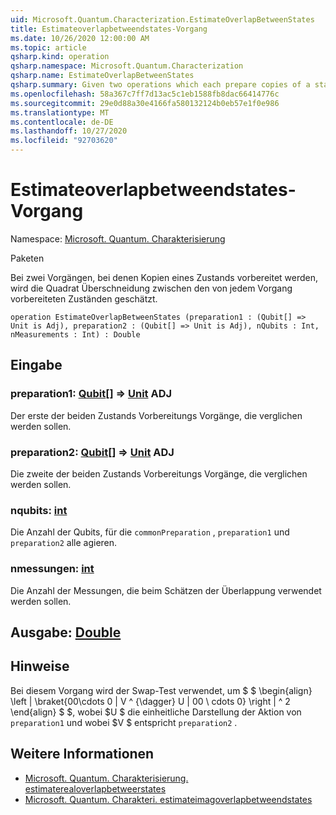 ```yaml
---
uid: Microsoft.Quantum.Characterization.EstimateOverlapBetweenStates
title: Estimateoverlapbetweendstates-Vorgang
ms.date: 10/26/2020 12:00:00 AM
ms.topic: article
qsharp.kind: operation
qsharp.namespace: Microsoft.Quantum.Characterization
qsharp.name: EstimateOverlapBetweenStates
qsharp.summary: Given two operations which each prepare copies of a state, estimates the squared overlap between the states prepared by each operation.
ms.openlocfilehash: 58a367c7ff7d13ac5c1eb1588fb8dac66414776c
ms.sourcegitcommit: 29e0d88a30e4166fa580132124b0eb57e1f0e986
ms.translationtype: MT
ms.contentlocale: de-DE
ms.lasthandoff: 10/27/2020
ms.locfileid: "92703620"
---
```

# <a name="estimateoverlapbetweenstates-operation"></a>Estimateoverlapbetweendstates-Vorgang

Namespace: [Microsoft. Quantum. Charakterisierung](xref:Microsoft.Quantum.Characterization)

Paketen [](https://nuget.org/packages/)


Bei zwei Vorgängen, bei denen Kopien eines Zustands vorbereitet werden, wird die Quadrat Überschneidung zwischen den von jedem Vorgang vorbereiteten Zuständen geschätzt.

```qsharp
operation EstimateOverlapBetweenStates (preparation1 : (Qubit[] => Unit is Adj), preparation2 : (Qubit[] => Unit is Adj), nQubits : Int, nMeasurements : Int) : Double
```


## <a name="input"></a>Eingabe

### <a name="preparation1--qubit--unit-adj"></a>preparation1: [Qubit](xref:microsoft.quantum.lang-ref.qubit)[] => [Unit](xref:microsoft.quantum.lang-ref.unit) ADJ

Der erste der beiden Zustands Vorbereitungs Vorgänge, die verglichen werden sollen.


### <a name="preparation2--qubit--unit-adj"></a>preparation2: [Qubit](xref:microsoft.quantum.lang-ref.qubit)[] => [Unit](xref:microsoft.quantum.lang-ref.unit) ADJ

Die zweite der beiden Zustands Vorbereitungs Vorgänge, die verglichen werden sollen.


### <a name="nqubits--int"></a>nqubits: [int](xref:microsoft.quantum.lang-ref.int)

Die Anzahl der Qubits, für die `commonPreparation` , `preparation1` und `preparation2` alle agieren.


### <a name="nmeasurements--int"></a>nmessungen: [int](xref:microsoft.quantum.lang-ref.int)

Die Anzahl der Messungen, die beim Schätzen der Überlappung verwendet werden sollen.



## <a name="output--double"></a>Ausgabe: [Double](xref:microsoft.quantum.lang-ref.double)



## <a name="remarks"></a>Hinweise

Bei diesem Vorgang wird der Swap-Test verwendet, um $ $ \begin{align} \left | \braket{00\cdots 0 | V ^ {\dagger} U | 00 \ cdots 0} \right | ^ 2 \end{align} $ $, wobei $U $ die einheitliche Darstellung der Aktion von `preparation1` und wobei $V $ entspricht `preparation2` .

## <a name="see-also"></a>Weitere Informationen

- [Microsoft. Quantum. Charakterisierung. estimaterealoverlapbetweerstates](xref:Microsoft.Quantum.Characterization.EstimateRealOverlapBetweenStates)
- [Microsoft. Quantum. Charakteri. estimateimagoverlapbetweendstates](xref:Microsoft.Quantum.Characterization.EstimateImagOverlapBetweenStates)